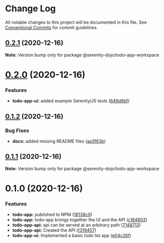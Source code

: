 # Change Log

All notable changes to this project will be documented in this file.
See [Conventional Commits](https://conventionalcommits.org) for commit guidelines.

## [0.2.1](https://github.com/serenity-js/todo-app/compare/v0.2.0...v0.2.1) (2020-12-16)

**Note:** Version bump only for package @serenity-dojo/todo-app-workspace





# [0.2.0](https://github.com/serenity-js/todo-app/compare/v0.1.2...v0.2.0) (2020-12-16)


### Features

* **todo-app-ui:** added example Serenity/JS tests ([649d9bf](https://github.com/serenity-js/todo-app/commit/649d9bf5ece8eb7c92ddafa555c774c36a18a5b7))





## [0.1.2](https://github.com/serenity-js/todo-app/compare/v0.1.1...v0.1.2) (2020-12-16)


### Bug Fixes

* **docs:** added missing README files ([aa3f63b](https://github.com/serenity-js/todo-app/commit/aa3f63b5b34824e2076cba27a070c726a64ee02b))





## [0.1.1](https://github.com/serenity-js/todo-app/compare/v0.1.0...v0.1.1) (2020-12-16)

**Note:** Version bump only for package @serenity-dojo/todo-app-workspace





# 0.1.0 (2020-12-16)


### Features

* **todo-app:** published to NPM ([18138c0](https://github.com/serenity-js/todo-app/commit/18138c0e3f7f71a1320f7e7fa633c142ceb98c34))
* **todo-app:** todo-app brinigs together the UI and the API ([c184803](https://github.com/serenity-js/todo-app/commit/c184803d129773fb58f219d3a4bf4c3e06d087cc))
* **todo-app-api:** api can be served at an arbitrary path ([7148713](https://github.com/serenity-js/todo-app/commit/71487132ac0eb504dc9283243fd8f9d0a4d6b3a9))
* **todo-app-api:** Created the API ([f319457](https://github.com/serenity-js/todo-app/commit/f319457f03990cf9e2f822465509a01d50bc5f69))
* **todo-app-ui:** Implemented a basic todo list app ([e04c26f](https://github.com/serenity-js/todo-app/commit/e04c26f0e9f7fd8b3d7c8dbb2aeb80ffbc4804a6))
